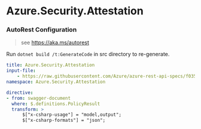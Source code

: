# Azure.Security.Attestation

### AutoRest Configuration
> see https://aka.ms/autorest

Run `dotnet build /t:GenerateCode` in src directory to re-generate.

``` yaml
title: Azure.Security.Attestation
input-file:
    - https://raw.githubusercontent.com/Azure/azure-rest-api-specs/f0356ad28dd559e4d52b2aa679242a42fa3dc176/specification/attestation/data-plane/Microsoft.Attestation/stable/2020-10-01/attestation.json
namespace: Azure.Security.Attestation

directive:
- from: swagger-document
  where: $.definitions.PolicyResult
  transform: >
      $["x-csharp-usage"] = "model,output";
      $["x-csharp-formats"] = "json";
```
